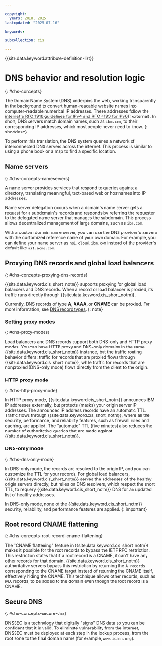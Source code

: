 ```yaml
---

copyright:
  years: 2018, 2025
lastupdated: "2025-07-16"

keywords:

subcollection: cis

---
```


{{site.data.keyword.attribute-definition-list}}

# DNS behavior and resolution logic
{: #dns-concepts}

The Domain Name System (DNS) underpins the web, working transparently in the background to convert human-readable website names into computer-readable numerical IP addresses. These addresses follow the [internet's RFC 1918 guidelines for IPv4 and RFC 4193 for IPv6](https://en.wikipedia.org/wiki/Private_network){: external}. In short, DNS servers match domain names, such as `ibm.com`, to their corresponding IP addresses, which most people never need to know.
{: shortdesc}

To perform this translation, the DNS system queries a network of interconnected DNS servers across the internet. This process is similar to using a phone book or a map to find a specific location.

## Name servers
{: #dns-concepts-nameservers}

A name server provides services that respond to queries against a directory, translating meaningful, text-based web or hostnames into IP addresses.

Name server delegation occurs when a domain's name server gets a request for a subdomain's records and responds by referring the requester to the delegated name server that manages the subdomain. This process allows decentralized management of large domains, such as `ibm.com`.

With a custom domain name server, you can use the DNS provider's servers with the customized reference name of your own domain. For example, you can define your name server as `ns1.cloud.ibm.com` instead of the provider's default like `ns1.acme.com`.

## Proxying DNS records and global load balancers
{: #dns-concepts-proxying-dns-records}

{{site.data.keyword.cis_short_notm}} supports proxying for global load balancers and DNS records. When a record or load balancer is proxied, its traffic runs directly through {{site.data.keyword.cis_short_notm}}.

Currently, DNS records of type **A**, **AAAA**, or **CNAME** can be proxied. For more information, see [DNS record types](/docs/cis?topic=cis-set-up-your-dns-for-cis&loginMethod=federated#adding-dns-records).
{: note}

### Setting proxy modes
{: #dns-proxy-modes}

Load balancers and DNS records support both DNS-only and HTTP proxy modes. You can have HTTP proxy and DNS-only domains in the same {{site.data.keyword.cis_short_notm}} instance, but the traffic routing behavior differs: traffic for records that are proxied flows through {{site.data.keyword.cis_short_notm}}, while traffic for records that are nonproxied (DNS-only mode) flows directly from the client to the origin.

### HTTP proxy mode
{: #dns-http-proxy-mode}

In HTTP proxy mode, {{site.data.keyword.cis_short_notm}} announces IBM IP addresses externally, but protects (masks) your origin server IP addresses. The announced IP address records have an automatic TTL. Traffic flows through {{site.data.keyword.cis_short_notm}}, where all the security, performance, and reliability features, such as firewall rules and caching, are applied. The "automatic" TTL (five minutes) also reduces the number of authoritative queries that are made against {{site.data.keyword.cis_short_notm}}.

### DNS-only mode
{: #dns-dns-only-mode}

In DNS-only mode, the records are resolved to the origin IP, and you can customize the TTL for your records. For global load balancers, {{site.data.keyword.cis_short_notm}} serves the addresses of the healthy origin servers directly, but relies on DNS resolvers, which respect the short TTL, to requery {{site.data.keyword.cis_short_notm}} DNS for an updated list of healthy addresses.

In DNS-only mode, none of the {{site.data.keyword.cis_short_notm}} security, reliability, and performance features are applied.
{: important}

## Root record CNAME flattening
{: #dns-concepts-root-record-cname-flattening}

The "CNAME flattening" feature in {{site.data.keyword.cis_short_notm}} makes it possible for the root records to bypass the IETF RFC restriction. This restriction states that if a root record is a CNAME, it can't have any other records for that domain. {{site.data.keyword.cis_short_notm}} authoritative servers bypass this restriction by returning the `A records` corresponding to the CNAME target instead of returning the CNAME itself, effectively hiding the CNAME. This technique allows other records, such as MX records, to be added to the domain even though the root record is a CNAME.

## Secure DNS
{: #dns-concepts-secure-dns}

DNSSEC is a technology that digitally "signs" DNS data so you can be confident that it is valid. To eliminate vulnerability from the internet, DNSSEC must be deployed at each step in the lookup process, from the root zone to the final domain name (for example, `www.icann.org`).
